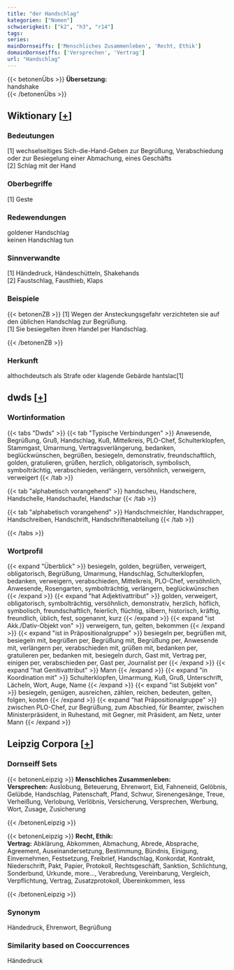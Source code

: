 ```yaml
---
title: "der Handschlag"
kategorien: ["Nomen"]
schwierigkeit: ["k2", "h3", "r14"]
tags:
series:
mainDornseiffs: ['Menschliches Zusammenleben', 'Recht, Ethik']
domainDornseiffs: ['Versprechen', 'Vertrag']
url: "Handschlag"
---
```


{{< betonenÜbs >}}
**Übersetzung:**  
handshake  
{{< /betonenÜbs >}}

## Wiktionary [[+](https://de.wiktionary.org/wiki/Handschlag)]

### Bedeutungen
[1] wechselseitiges Sich-die-Hand-Geben zur Begrüßung, Verabschiedung oder zur Besiegelung einer Abmachung, eines Geschäfts  
[2] Schlag mit der Hand  

### Oberbegriffe
[1] Geste  

### Redewendungen
goldener Handschlag  
keinen Handschlag tun  

### Sinnverwandte
[1] Händedruck, Händeschütteln, Shakehands  
[2] Faustschlag, Fausthieb, Klaps  

### Beispiele
{{< betonenZB >}}
[1] Wegen der Ansteckungsgefahr verzichteten sie auf den üblichen Handschlag zur Begrüßung.  
[1] Sie besiegelten ihren Handel per Handschlag.  

{{< /betonenZB >}}
### Herkunft
althochdeutsch als Strafe oder klagende Gebärde hantslac[1]  



## dwds [[+](https://www.dwds.de/wb/Handschlag)]

### Wortinformation
{{< tabs "Dwds" >}}
{{< tab "Typische Verbindungen" >}}
Anwesende, Begrüßung, Gruß, Handschlag, Kuß, Mittelkreis, PLO-Chef, Schulterklopfen, Stammgast, Umarmung, Vertragsverlängerung, bedanken, beglückwünschen, begrüßen, besiegeln, demonstrativ, freundschaftlich, golden, gratulieren, grüßen, herzlich, obligatorisch, symbolisch, symbolträchtig, verabschieden, verlängern, versöhnlich, verweigern, verweigert
{{< /tab >}}

{{< tab "alphabetisch vorangehend" >}}
handscheu, Handschere, Handschelle, Handschaufel, Handschar
{{< /tab >}}

{{< tab "alphabetisch vorangehend" >}}
Handschmeichler, Handschrapper, Handschreiben, Handschrift, Handschriftenabteilung
{{< /tab >}}

{{< /tabs >}}

### Wortprofil
{{< expand "Überblick" >}} besiegeln, golden, begrüßen, verweigert, obligatorisch, Begrüßung, Umarmung, Handschlag, Schulterklopfen, bedanken, verweigern, verabschieden, Mittelkreis, PLO-Chef, versöhnlich, Anwesende, Rosengarten, symbolträchtig, verlängern, beglückwünschen {{< /expand >}}
{{< expand "hat Adjektivattribut" >}} golden, verweigert, obligatorisch, symbolträchtig, versöhnlich, demonstrativ, herzlich, höflich, symbolisch, freundschaftlich, feierlich, flüchtig, silbern, historisch, kräftig, freundlich, üblich, fest, sogenannt, kurz {{< /expand >}}
{{< expand "ist Akk./Dativ-Objekt von" >}} verweigern, tun, gelten, bekommen {{< /expand >}}
{{< expand "ist in Präpositionalgruppe" >}} besiegeln per, begrüßen mit, besiegeln mit, begrüßen per, Begrüßung mit, Begrüßung per, Anwesende mit, verlängern per, verabschieden mit, grüßen mit, bedanken per, gratulieren per, bedanken mit, besiegeln durch, Gast mit, Vertrag per, einigen per, verabschieden per, Gast per, Journalist per {{< /expand >}}
{{< expand "hat Genitivattribut" >}} Mann {{< /expand >}}
{{< expand "in Koordination mit" >}} Schulterklopfen, Umarmung, Kuß, Gruß, Unterschrift, Lächeln, Wort, Auge, Name {{< /expand >}}
{{< expand "ist Subjekt von" >}} besiegeln, genügen, ausreichen, zählen, reichen, bedeuten, gelten, folgen, kosten {{< /expand >}}
{{< expand "hat Präpositionalgruppe" >}} zwischen PLO-Chef, zur Begrüßung, zum Abschied, für Beamter, zwischen Ministerpräsident, in Ruhestand, mit Gegner, mit Präsident, am Netz, unter Mann {{< /expand >}}

## Leipzig Corpora [[+](https://corpora.uni-leipzig.de/en/res?word=Handschlag&corpusId=deu_newscrawl-public_2018)]

### Dornseiff Sets
{{< betonenLeipzig >}}
**Menschliches Zusammenleben:**  
**Versprechen:** Auslobung, Beteuerung, Ehrenwort, Eid, Fahneneid, Gelöbnis, Gelübde, Handschlag, Patenschaft, Pfand, Schwur, Sirenengesänge, Treue, Verheißung, Verlobung, Verlöbnis, Versicherung, Versprechen, Werbung, Wort, Zusage, Zusicherung  

{{< /betonenLeipzig >}}


{{< betonenLeipzig >}}
**Recht, Ethik:**  
**Vertrag:** Abklärung, Abkommen, Abmachung, Abrede, Absprache, Agreement, Auseinandersetzung, Bestimmung, Bündnis, Einigung, Einvernehmen, Festsetzung, Freibrief, Handschlag, Konkordat, Kontrakt, Niederschrift, Pakt, Papier, Protokoll, Rechtsgeschäft, Sanktion, Schlichtung, Sonderbund, Urkunde, more..., Verabredung, Vereinbarung, Vergleich, Verpflichtung, Vertrag, Zusatzprotokoll, Übereinkommen, less  

{{< /betonenLeipzig >}}

### Synonym
Händedruck, Ehrenwort, Begrüßung


### Similarity based on Cooccurrences
Händedruck

